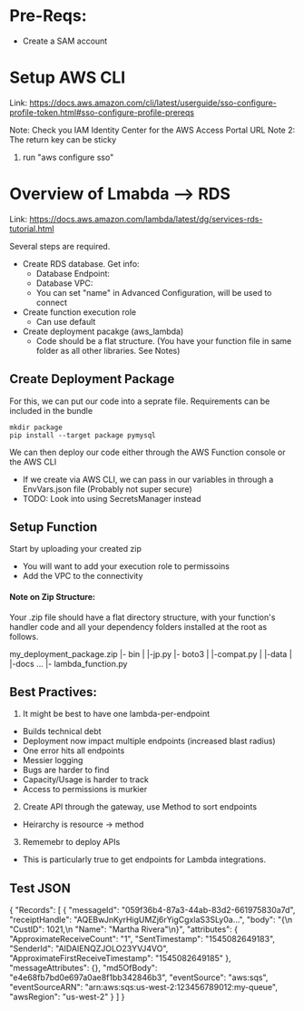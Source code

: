 # Pre-Reqs:

- Create a SAM account

# Setup AWS CLI

Link: https://docs.aws.amazon.com/cli/latest/userguide/sso-configure-profile-token.html#sso-configure-profile-prereqs

Note: Check you IAM Identity Center for the AWS Access Portal URL
Note 2: The return key can be sticky

1. run "aws configure sso"

# Overview of Lmabda --> RDS

Link: https://docs.aws.amazon.com/lambda/latest/dg/services-rds-tutorial.html

Several steps are required.
- Create RDS database. Get info:
  - Database Endpoint:
  - Database VPC:
  - You can set "name" in Advanced Configuration, will be used to connect
- Create function execution role
  - Can use default
- Create deployment pacakge (aws_lambda)
  - Code should be a flat structure. (You have your function file in same folder as all other libraries. See Notes)

## Create Deployment Package

For this, we can put our code into a seprate file. Requirements can be included in the bundle

    mkdir package
    pip install --target package pymysql

We can then deploy our code either through the AWS Function console or the AWS CLI
- If we create via AWS CLI, we can pass in our variables in through a EnvVars.json file (Probably not super secure)
- TODO: Look into using SecretsManager instead

## Setup Function

Start by uploading your created zip
  - You will want to add your execution role to permissoins
  - Add the VPC to the connectivity

#### Note on Zip Structure:

Your .zip file should have a flat directory structure, with your function's handler code and all your dependency folders installed at the root as follows.

  my_deployment_package.zip
  |- bin
  |  |-jp.py
  |- boto3
  |  |-compat.py
  |  |-data
  |  |-docs
  ...
  |- lambda_function.py

## Best Practives:

1. It might be best to have one lambda-per-endpoint
- Builds technical debt
- Deployment now impact multiple endpoints (increased blast radius)
- One error hits all endpoints
- Messier logging
- Bugs are harder to find
- Capacity/Usage is harder to track
- Access to permissions is murkier

2. Create API through the gateway, use Method to sort endpoints
- Heirarchy is resource -> method

3. Rememebr to deploy APIs
- This is particularly true to get endpoints for Lambda integrations.

## Test JSON

{
  "Records": [
    {
      "messageId": "059f36b4-87a3-44ab-83d2-661975830a7d",
      "receiptHandle": "AQEBwJnKyrHigUMZj6rYigCgxlaS3SLy0a...",
      "body": "{\n     \"CustID\": 1021,\n     \"Name\": \"Martha Rivera\"\n}",
      "attributes": {
        "ApproximateReceiveCount": "1",
        "SentTimestamp": "1545082649183",
        "SenderId": "AIDAIENQZJOLO23YVJ4VO",
        "ApproximateFirstReceiveTimestamp": "1545082649185"
      },
      "messageAttributes": {},
      "md5OfBody": "e4e68fb7bd0e697a0ae8f1bb342846b3",
      "eventSource": "aws:sqs",
      "eventSourceARN": "arn:aws:sqs:us-west-2:123456789012:my-queue",
      "awsRegion": "us-west-2"
    }
  ]
}